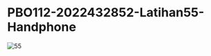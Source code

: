# PBO112-2022432852-Latihan55-Handphone
![55](https://user-images.githubusercontent.com/80507776/112747292-a04f5f00-8fde-11eb-983a-4dd1a49492bf.JPG)
